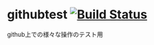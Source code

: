 # githubtest [![Build Status](https://travis-ci.org/ryozo/githubtest.svg)](https://travis-ci.org/ryozo/githubtest)

github上での様々な操作のテスト用

